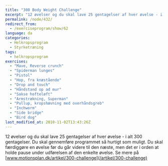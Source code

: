 ```yaml
---
title: "300 Body Weight Challenge"
excerpt: "12 øvelser og du skal lave 25 gentagelser af hver øvelse - i alt 300 gentagelser. Du skal gennemføre programmet så hurtigt som muligt. Du skal færdiggøre en øvelse før du går videre til den næste, men det er i orden at holde pause under udførelsen af den enkelte øvelse. "
permalink: /node/432/
redirect_from:
  - /exerciseprogram/show/62
language: da
categories:
  - Helkropsprogram
  - Styrketræning
tags:
  - helkropsprogram
exercises:
  - "Mave, Reverse crunch"
  - "Spiderman lunges"
  - "Pistol"
  - "Hop, fra knæstående"
  - "Drop and touch"
  - "Håndstand op ad mur"
  - "Sakse hofteløft"
  - "Armstrækning, Superman"
  - "Pullup, kropshævning med overhåndsgreb"
  - "Inchworm"
  - "Side bridge"
  - "Bird dog"
last_modified_at: 2010-11-02T13:43:26Z
---
```


12 øvelser og du skal lave 25 gentagelser af hver øvelse - i alt 300 gentagelser. Du skal gennemføre programmet så hurtigt som muligt. Du skal færdiggøre en øvelse før du går videre til den næste, men det er i orden at holde pause under udførelsen af den enkelte øvelse. Se mere på [www.motionsplan.dk/artikel/300-challenge](/artikel/300-challenge)
